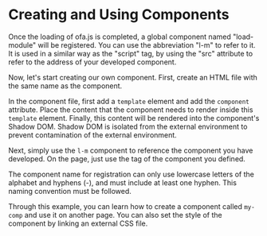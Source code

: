 <template is="exm-article">
<a href="../../publics/examples/simple-component/demo.html" preview></a>
<a href="../../publics/examples/simple-component/my-comp.html" main></a>
<a href="../../publics/examples/simple-component/public.css"></a>
</template>

# Creating and Using Components

Once the loading of ofa.js is completed, a global component named "load-module" will be registered. You can use the abbreviation "l-m" to refer to it. It is used in a similar way as the "script" tag, by using the "src" attribute to refer to the address of your developed component.

Now, let's start creating our own component. First, create an HTML file with the same name as the component.

In the component file, first add a `template` element and add the `component` attribute. Place the content that the component needs to render inside this `template` element. Finally, this content will be rendered into the component's Shadow DOM. Shadow DOM is isolated from the external environment to prevent contamination of the external environment.

Next, simply use the `l-m` component to reference the component you have developed. On the page, just use the tag of the component you defined.

The component name for registration can only use lowercase letters of the alphabet and hyphens (-), and must include at least one hyphen. This naming convention must be followed.

Through this example, you can learn how to create a component called `my-comp` and use it on another page. You can also set the style of the component by linking an external CSS file.

